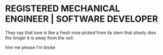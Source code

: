 # REGISTERED MECHANICAL ENGINEER | SOFTWARE DEVELOPER

They say that love is like a fresh rose picked from its stem that slowly dies the longer it is away from the soil.


hire me please I'm broke
